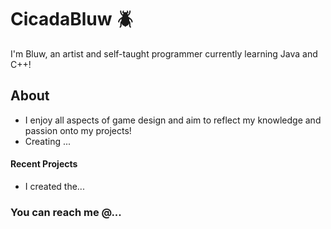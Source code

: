 
# CicadaBluw 🪲
I'm Bluw, an artist and self-taught programmer currently learning Java and C++!

## About
- I enjoy all aspects of game design and aim to reflect my knowledge and passion onto my projects!
- Creating ...

#### Recent Projects
- I created the...

### You can reach me @...
<!---
Bluwcicada/Bluwcicada is a ✨ special ✨ repository because its `README.md` (this file) appears on your GitHub profile.
You can click the Preview link to take a look at your changes.
--->
